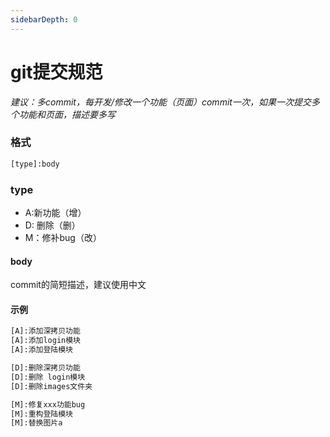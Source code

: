 ```yaml
---
sidebarDepth: 0
---
```


# git提交规范

*建议：多commit，每开发/修改一个功能（页面）commit一次，如果一次提交多个功能和页面，描述要多写*

### 格式

```sh
[type]:body
```

### type

- A:新功能（增）
- D: 删除（删）
- M：修补bug（改）


#### body
commit的简短描述，建议使用中文


#### 示例
```sh
[A]:添加深拷贝功能
[A]:添加login模块
[A]:添加登陆模块

[D]:删除深拷贝功能
[D]:删除 login模块
[D]:删除images文件夹

[M]:修复xxx功能bug
[M]:重构登陆模块
[M]:替换图片a
```